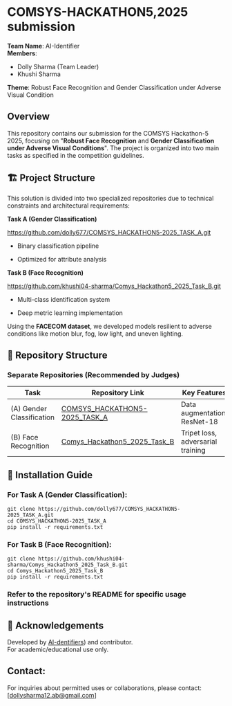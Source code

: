 # COMSYS-HACKATHON5,2025 submission
**Team Name**: AI-Identifier  
**Members**: 
- Dolly Sharma (Team Leader)  
- Khushi Sharma  

**Theme**: Robust Face Recognition and Gender Classification under Adverse Visual Condition

## Overview
This repository contains our submission for the COMSYS Hackathon-5 2025, focusing on "**Robust Face Recognition** and **Gender Classification under Adverse Visual Conditions**". 
The project is organized into two main tasks as specified in the competition guidelines.

## 🏗️ Project Structure

This solution is divided into two specialized repositories due to technical constraints and architectural requirements:

**Task A (Gender Classification)**

https://github.com/dolly677/COMSYS_HACKATHON5-2025_TASK_A.git

- Binary classification pipeline
  
 -  Optimized for attribute analysis

**Task B (Face Recognition)**

https://github.com/khushi04-sharma/Comys_Hackathon5_2025_Task_B.git

- Multi-class identification system
  
- Deep metric learning implementation
   
Using the **FACECOM dataset**, we developed models resilient to adverse conditions like motion blur, fog, low light, and uneven lighting.     

## 📂 Repository Structure  
### Separate Repositories (Recommended by Judges)  
| Task       | Repository Link                                                                 | Key Features                     |
|------------|---------------------------------------------------------------------------------|----------------------------------|
|(A) Gender Classification| [COMSYS_HACKATHON5-2025_TASK_A](https://github.com/dolly677/COMSYS_HACKATHON5-2025_TASK_A.git) | Data augmentation, ResNet-18     |
| (B) Face Recognition    | [Comys_Hackathon5_2025_Task_B](https://github.com/khushi04-sharma/Comys_Hackathon5_2025_Task_B.git)  | Tripet loss, adversarial training |

## 🚀 Installation Guide  
### For Task A (Gender Classification):
```
git clone https://github.com/dolly677/COMSYS_HACKATHON5-2025_TASK_A.git
cd COMSYS_HACKATHON5-2025_TASK_A
pip install -r requirements.txt
```
### For Task B (Face Recognition):
```
git clone https://github.com/khushi04-sharma/Comys_Hackathon5_2025_Task_B.git
cd Comys_Hackathon5_2025_Task_B
pip install -r requirements.txt
```

### Refer to the repository's README for specific usage instructions

## 🤝 Acknowledgements

Developed by [AI-dentifiers](https://github.com/dolly677/COMSYS_HACKATHON5-2025_TASK_A.git)) and contributor.  
For academic/educational use only.

## Contact:
For inquiries about permitted uses or collaborations, please contact: [dollysharma12.ab@gmail.com]
